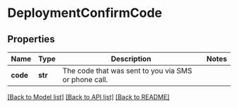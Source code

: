 # DeploymentConfirmCode

## Properties
Name | Type | Description | Notes
------------ | ------------- | ------------- | -------------
**code** | **str** | The code that was sent to you via SMS or phone call. | 

[[Back to Model list]](../README.md#documentation-for-models) [[Back to API list]](../README.md#documentation-for-api-endpoints) [[Back to README]](../README.md)



